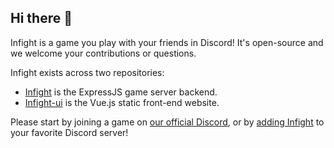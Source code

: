 ## Hi there 👋

Infight is a game you play with your friends in Discord! It's open-source and we welcome your contributions or questions.

Infight exists across two repositories:
 - [Infight](https://github.com/Infight-io/infight) is the ExpressJS game server backend.
 - [Infight-ui](https://github.com/Infight-io/infight-ui) is the Vue.js static front-end website.

Please start by joining a game on [our official Discord](https://discord.gg/UsXX4Umj), or by [adding Infight](https://infight.io/FAQ) to your favorite Discord server!
<!--

**Here are some ideas to get you started:**

🙋‍♀️ A short introduction - what is your organization all about?
🌈 Contribution guidelines - how can the community get involved?
👩‍💻 Useful resources - where can the community find your docs? Is there anything else the community should know?
🍿 Fun facts - what does your team eat for breakfast?
🧙 Remember, you can do mighty things with the power of [Markdown](https://docs.github.com/github/writing-on-github/getting-started-with-writing-and-formatting-on-github/basic-writing-and-formatting-syntax)
-->
